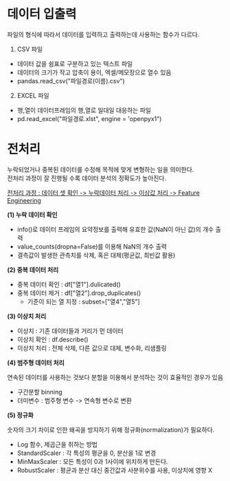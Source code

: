 # 데이터 입출력

파일의 형식에 따라서 데이터를 입력하고 출력하는데 사용하는 함수가 다르다.

1. CSV 파일  
- 데이터 값을 쉼표로 구분하고 있는 텍스트 파일
- 데이터의 크기가 작고 압축이 용이, 엑셀/메모장으로 열수 있음  
- pandas.read_csv("파일경로(이름).csv") 

2. EXCEL 파일  
- 행,열이 데이터프레임의 행,열로 일대일 대응하는 파일  
- pd.read_excel("파일경로.xlst", engine = 'openpyx1")

# 전처리

누락되었거나 중복된 데이터를 수정해 목적에 맞게 변형하는 일을 의미한다.  
전처리 과정이 잘 진행될 수록 데이터 분석의 정확도가 높아진다.

<u>전처리 과정 : 데이터 셋 확인 -> 누락데이터 처리 -> 이상값 처리 -> Feature Engineering</u> 

**(1) 누락 데이터 확인**
- info()로 데이터 프레임의 요약정보를 출력해 유효한 값(NaN이 아닌 값)의 개수 출력  
- value_counts(dropna=False)를 이용해 NaN의 개수 출력  
- 결측값이 발생한 관측치를 삭제, 혹은 대체(평균값, 최빈값 활용)  

**(2) 중복 데이터 처리**
- 중복 데이터 확인 : df["열1"].dulicated()
- 중복 데이터 제거 : df["열2"].drop_duplicates()
  - 기준이 되는 열 지정 : subset=["열4","열5"]
  
**(3) 이상치 처리**
- 이상치 : 기존 데이터들과 거리가 먼 데이터
- 이상치 확인 : df.describe()
- 이상치 처리 : 전체 삭제, 다른 값으로 대체, 변수화, 리샘플링  

**(4) 범주형 데이터 처리**  

연속된 데이터를 사용하는 것보다 분할을 이용해서 분석하는 것이 효율적인 경우가 있음

- 구간분할 binning
- 더미변수 : 범주형 변수 -> 연속형 변수로 변환

**(5) 정규화**

숫자의 크기 차이로 인한 왜곡을 방지하기 위해 정규화(normalization)가 필요하다.
- Log 함수, 제곱근을 취하는 방법  
- StandardScaler : 각 특성의 평균을 0, 분산을 1로 변경
- MinMaxScaler : 모든 특성이 0과 1사이에 위치하게 만든다.
- RobustScaler : 평균과 분산 대신 중간값과 사분위수를 사용, 이상치에 영향 X  


```python

```
